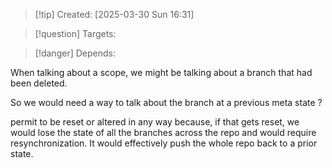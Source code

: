 
>[!tip] Created: [2025-03-30 Sun 16:31]

>[!question] Targets: 

>[!danger] Depends: 

When talking about a scope, we might be talking about a branch that had been deleted.

So we would need a way to talk about the branch at a previous meta state ?

permit to be reset or altered in any way because, if that gets reset, we would lose the state of all the branches across the repo and would require resynchronization. It would effectively push the whole repo back to a prior state. 